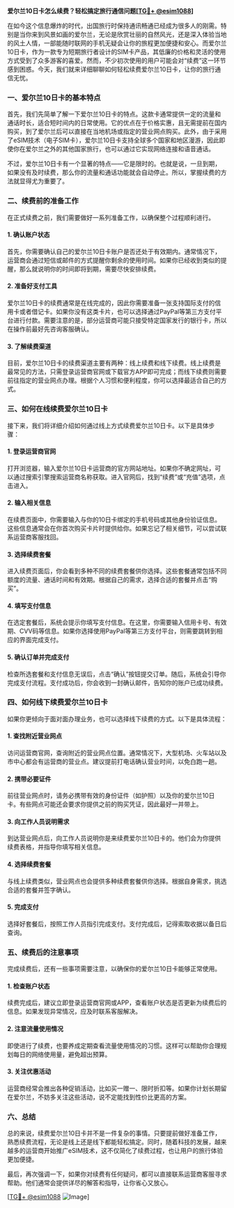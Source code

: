 **爱尔兰10日卡怎么续费？轻松搞定旅行通信问题[[TG💪+ @esim1088](https://t.me/s/esim1088)]**

在如今这个信息爆炸的时代，出国旅行时保持通讯畅通已经成为很多人的刚需。特别是当你来到风景如画的爱尔兰，无论是欣赏壮丽的自然风光，还是深入体验当地的风土人情，一部能随时联网的手机无疑会让你的旅程更加便捷和安心。而爱尔兰10日卡，作为一款专为短期旅行者设计的SIM卡产品，其低廉的价格和灵活的使用方式受到了众多游客的喜爱。然而，不少初次使用的用户可能会对“续费”这一环节感到困惑。今天，我们就来详细聊聊如何轻松续费爱尔兰10日卡，让你的旅行通信无忧。

### 一、爱尔兰10日卡的基本特点

首先，我们先简单了解一下爱尔兰10日卡的特点。这款卡通常提供一定的流量和通话时长，适合短时间内的日常使用。它的优点在于价格实惠，且无需提前在国内购买，到了爱尔兰后可以直接在当地机场或指定的营业网点购买。此外，由于采用了eSIM技术（电子SIM卡），爱尔兰10日卡支持全球多个国家和地区漫游，因此即使你在爱尔兰之外的其他国家旅行，也可以通过它实现网络连接和语音通话。

不过，爱尔兰10日卡有一个显著的特点——它是限时的。也就是说，一旦到期，如果没有及时续费，那么你的流量和通话功能就会自动停止。所以，掌握续费的方法就显得尤为重要了。

### 二、续费前的准备工作

在正式续费之前，我们需要做好一系列准备工作，以确保整个过程顺利进行。

#### 1. 确认账户状态
首先，你需要确认自己的爱尔兰10日卡账户是否还处于有效期内。通常情况下，运营商会通过短信或邮件的方式提醒你剩余的使用时间。如果你已经收到类似的提醒，那么就说明你的时间即将到期，需要尽快安排续费。

#### 2. 准备好支付工具
爱尔兰10日卡的续费通常是在线完成的，因此你需要准备一张支持国际支付的信用卡或者借记卡。如果你没有这类卡片，也可以选择通过PayPal等第三方支付平台进行付款。需要注意的是，部分运营商可能只接受特定国家发行的银行卡，所以在操作前最好先咨询客服确认。

#### 3. 了解续费渠道
目前，爱尔兰10日卡的续费渠道主要有两种：线上续费和线下续费。线上续费是最常见的方法，只需登录运营商官网或下载官方APP即可完成；而线下续费则需要前往指定的营业网点办理。根据个人习惯和便利程度，你可以选择最适合自己的方式。

### 三、如何在线续费爱尔兰10日卡

接下来，我们将详细介绍如何通过线上方式续费爱尔兰10日卡。以下是具体步骤：

#### 1. 登录运营商官网
打开浏览器，输入爱尔兰10日卡运营商的官方网站地址。如果你不确定网址，可以通过搜索引擎搜索运营商名称获取。进入官网后，找到“续费”或“充值”选项，点击进入。

#### 2. 输入相关信息
在续费页面中，你需要输入与你的10日卡绑定的手机号码或其他身份验证信息。这些信息通常会在你首次购买卡片时提供给你。如果忘记了相关细节，可以尝试联系运营商客服找回。

#### 3. 选择续费套餐
进入续费页面后，你会看到多种不同的续费套餐供你选择。这些套餐通常包括不同额度的流量、通话时间和有效期。根据自己的需求，选择合适的套餐并点击“购买”。

#### 4. 填写支付信息
在选定套餐后，系统会提示你填写支付信息。在这里，你需要输入信用卡号、有效期、CVV码等信息。如果你选择使用PayPal等第三方支付平台，则需要跳转到相应的界面完成支付。

#### 5. 确认订单并完成支付
检查所选套餐和支付信息无误后，点击“确认”按钮提交订单。随后，系统会引导你完成支付流程。支付成功后，你会收到一封确认邮件，告知你的账户已成功续费。

### 四、如何线下续费爱尔兰10日卡

如果你更倾向于面对面办理业务，也可以选择线下续费的方式。以下是具体流程：

#### 1. 查找附近营业网点
访问运营商官网，查询附近的营业网点位置。通常情况下，大型机场、火车站以及市中心都会有运营商的营业点。建议提前打电话确认营业时间，以免白跑一趟。

#### 2. 携带必要证件
前往营业网点时，请务必携带有效的身份证件（如护照）以及你的爱尔兰10日卡。有些网点可能还会要求你提供之前的购买凭证，因此最好一并带上。

#### 3. 向工作人员说明需求
到达营业网点后，向工作人员说明你是来续费爱尔兰10日卡的。他们会为你提供续费表格，并指导你填写相关信息。

#### 4. 选择续费套餐
与线上续费类似，营业网点也会提供多种续费套餐供你选择。根据自身需求，挑选合适的套餐并签字确认。

#### 5. 完成支付
选择好套餐后，按照工作人员指引完成支付。支付完成后，记得索取收据以备日后查询。

### 五、续费后的注意事项

完成续费后，还有一些事项需要注意，以确保你的爱尔兰10日卡能够正常使用。

#### 1. 检查账户状态
续费完成后，建议立即登录运营商官网或APP，查看账户状态是否更新为续费后的信息。如果发现异常情况，应及时联系客服解决。

#### 2. 注意流量使用情况
即使进行了续费，也要养成定期查看流量使用情况的习惯。这样可以帮助你合理规划每日的网络使用量，避免超出预算。

#### 3. 关注优惠活动
运营商经常会推出各种促销活动，比如买一赠一、限时折扣等。如果你计划长期留在爱尔兰，不妨多关注这些活动，说不定能找到性价比更高的方案。

### 六、总结

总的来说，续费爱尔兰10日卡并不是一件复杂的事情。只要提前做好准备工作，熟悉续费流程，无论是线上还是线下都能轻松搞定。同时，随着科技的发展，越来越多的运营商开始推广eSIM技术，这不仅简化了续费过程，也让用户的旅行体验更加便捷。

最后，再次强调一下，如果你对续费有任何疑问，都可以直接联系运营商客服寻求帮助。他们通常会提供详尽的解答和指导，让你省心又放心。

[[TG💪+ @esim1088](https://t.me/s/esim1088) ![Image](https://i.postimg.cc/4NQfJmqS/Snipaste-2025-05-13-00-14-12.png)]